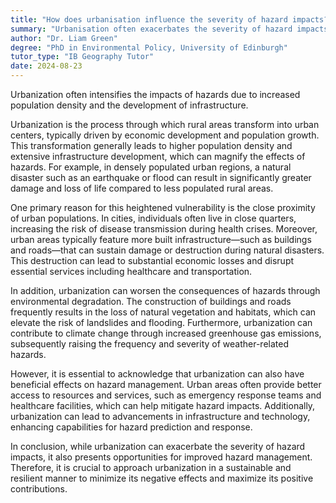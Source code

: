 ```yaml
---
title: "How does urbanisation influence the severity of hazard impacts?"
summary: "Urbanisation often exacerbates the severity of hazard impacts due to increased population density and infrastructure development."
author: "Dr. Liam Green"
degree: "PhD in Environmental Policy, University of Edinburgh"
tutor_type: "IB Geography Tutor"
date: 2024-08-23
---
```


Urbanization often intensifies the impacts of hazards due to increased population density and the development of infrastructure.

Urbanization is the process through which rural areas transform into urban centers, typically driven by economic development and population growth. This transformation generally leads to higher population density and extensive infrastructure development, which can magnify the effects of hazards. For example, in densely populated urban regions, a natural disaster such as an earthquake or flood can result in significantly greater damage and loss of life compared to less populated rural areas.

One primary reason for this heightened vulnerability is the close proximity of urban populations. In cities, individuals often live in close quarters, increasing the risk of disease transmission during health crises. Moreover, urban areas typically feature more built infrastructure—such as buildings and roads—that can sustain damage or destruction during natural disasters. This destruction can lead to substantial economic losses and disrupt essential services including healthcare and transportation.

In addition, urbanization can worsen the consequences of hazards through environmental degradation. The construction of buildings and roads frequently results in the loss of natural vegetation and habitats, which can elevate the risk of landslides and flooding. Furthermore, urbanization can contribute to climate change through increased greenhouse gas emissions, subsequently raising the frequency and severity of weather-related hazards.

However, it is essential to acknowledge that urbanization can also have beneficial effects on hazard management. Urban areas often provide better access to resources and services, such as emergency response teams and healthcare facilities, which can help mitigate hazard impacts. Additionally, urbanization can lead to advancements in infrastructure and technology, enhancing capabilities for hazard prediction and response.

In conclusion, while urbanization can exacerbate the severity of hazard impacts, it also presents opportunities for improved hazard management. Therefore, it is crucial to approach urbanization in a sustainable and resilient manner to minimize its negative effects and maximize its positive contributions.
    